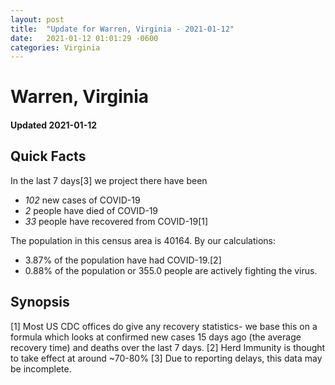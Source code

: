 ```yaml
---
layout: post
title:  "Update for Warren, Virginia - 2021-01-12"
date:   2021-01-12 01:01:29 -0600
categories: Virginia
---
```


# Warren, Virginia
#### Updated 2021-01-12

## Quick Facts

In the last 7 days[3] we project there have been
- *102* new cases of COVID-19
- *2* people have died of COVID-19
- *33* people have recovered from COVID-19[1]

The population in this census area is 40164. By our calculations:
- 3.87% of the population have had COVID-19.[2]
- 0.88% of the population or 355.0 people are actively fighting the virus.

## Synopsis




[1] Most US CDC offices do give any recovery statistics- we base this on a formula which looks at confirmed new cases
15 days ago (the average recovery time) and deaths over the last 7 days.
[2] Herd Immunity is thought to take effect at around ~70-80%
[3] Due to reporting delays, this data may be incomplete. 
    